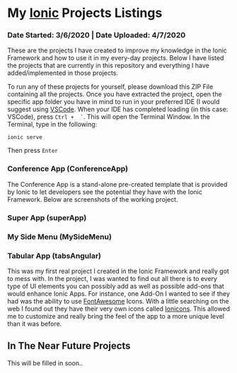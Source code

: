 
# My [Ionic](https://ionicframework.com/) Projects Listings

### Date Started: 3/6/2020 | Date Uploaded: 4/7/2020 ###

These are the projects I have created to improve my knowledge in the Ionic Framework and how to use it in my every-day projects.  Below I have listed the projects that are currently in this repository and everything I have added/implemented in those projects.

To run any of these projects for yourself, please download this ZIP File containing all the projects.  Once you have extracted the project, open the specific app folder you have in mind to run in your preferred IDE (I would suggest using [VSCode](https://code.visualstudio.com/).  When your IDE has completed loading (in this case: VSCode), press ``` Ctrl +  ` ```.  This will  open the Terminal Window.  In the Terminal, type in the following:
```
ionic serve
```
Then press ```Enter```


### Conference App (ConferenceApp)
The Conference App is a stand-alone pre-created template that is provided by Ionic to let developers see the potential they have with the Ionic Framework.  Below are screenshots of the working project.



### Super App (superApp)
### My Side Menu (MySideMenu)
### Tabular App (tabsAngular)
This was my first real project I created in the Ionic Framework and really got to mess with.  In the project, I was wanted to find out all there is to every type of UI elements you can possibly add as well as possible add-ons that would enhance Ionic Apps.  For instance, one Add-On I wanted to see if they had was the ability to use [FontAwesome](https://fontawesome.com/) Icons.  With a little searching on the web I found out they have their very own icons called [Ionicons](https://ionicons.com/).  This allowed me to customize and really bring the feel of the app to a more unique level than it was before.

## In The Near Future Projects
This will be filled in soon..
